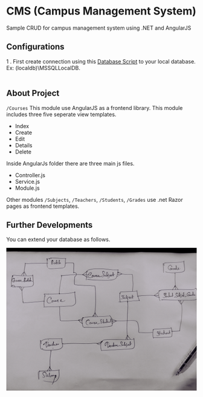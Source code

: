 # CMS (Campus Management System)
Sample CRUD for campus management system using .NET and AngularJS

## Configurations
1 . First create connection using this <a href="https://github.com/Nilansha/CMS/tree/master/CMS/Database">Database Script</a> to your local database. Ex: (localdb)\MSSQLLocalDB.
<br/>
<br/>

## About Project

<code>/Courses</code>
      This module use AngularJS as a frontend library. This module includes three five seperate view templates.
      <ul>
        <li>Index</li>
        <li>Create</li>
        <li>Edit</li>
        <li>Details</li>
        <li>Delete</li>
      </ul>
      Inside AngularJs folder there are three main js files.
      <ul>
        <li>Controller.js</li>
        <li>Service.js</li>
        <li>Module.js</li>
      </ul>
      Other modules <code>/Subjects</code>, <code>/Teachers</code>, <code>/Students</code>, <code>/Grades</code> use .net Razor pages as frontend templates.   

## Further Developments

You can extend your database as follows.

![ERD](ERD.png)
